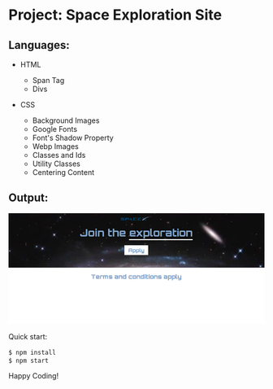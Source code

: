 # Project: Space Exploration Site

## Languages:
- HTML
    - Span Tag
    - Divs

- CSS
    - Background Images
    - Google Fonts
    - Font's Shadow Property
    - Webp Images
    - Classes and Ids
    - Utility Classes
    - Centering Content

## Output:
![space exploration-project](image.png)

Quick start:

```
$ npm install
$ npm start
````

Happy Coding!
